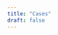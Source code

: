 ```yaml
---
title: "Cases"
draft: false
---
```


<!---
### DAD
- Birthday: 05/09/1977
- SSN: 066-82-4237
- A-Number: A070899208
- Address: 311 MAIN ST APT 3 POUGHKEEPSIE, NY 12601

### Accounts
- IRS Dogpackleader/Panama90$
- NYSOH Klaxonhorns/Klaxonra1n
- GMail linmaosheng0@gmail.com
- USCIS Dogpackleader/wtfNCIS0

Parole Officer: Veronica Ahumada  
Numbers: T(845)-452-0620|C(845)-554-6130|F(845)-452-0635  
Case Manager: Kelly Burns  
Work Cell: 347-834-1789

### Employment Authorization/i-765
USCIS #: 070-899-208  
Category: C18  
Card #: MSC1990926999

### Healthcare
WellCare: GG93230T, #1-800-288-5441, Dental#1-855-468-7250  
WellCare: KlaxonRain/Jadedsh1ps, Ref#1928745
ss
Fidelis: 744798288-00, CIN #GG93230T, #1-888-343-3547

RxBIN: 004336  
RxPCN Fidelis: ADV  
RxPCN Wellcare: MCAIDADV  
RxGRP Fidelis: Rx6050  
RxGRP Wellcare: RX8892

CQ: 2019/Porcupine/Ying/Soccer  
CQ: Bread for all/Hamilton/Capsize

### UNCLE
- Birthday: 01/08/1976
- SSN: 059-82-6347
- Address: 5803 Alderfield Ct Houston, TX

Guangzhe:  
Birthday: 10/20/2008  
SSN: -8707  

Aunt:
Xueqin Chen  
Birthday: 05/17/1975  
SSN: 115-90-5650

### Accounts
- IRS
- T-mobile
- Xfinity

### Meidan & XiaoLiang

Xiaoliang Xie (Danyan’s Husband)
SSN: 300-15-5324
Birthday: October 1, 1988
Address: 201 Sherman St 1Flr Albany, New York 12206
Email: 87320729@qq.com
Phone number: 347-884-7290

Meidan Lin
SSN: 160-85-5403
Birthday: October 27, 1994
Address: 625-50th St 2FL Brooklyn, New York 11220
Email: 
Phone number: 646-520-5530
--->